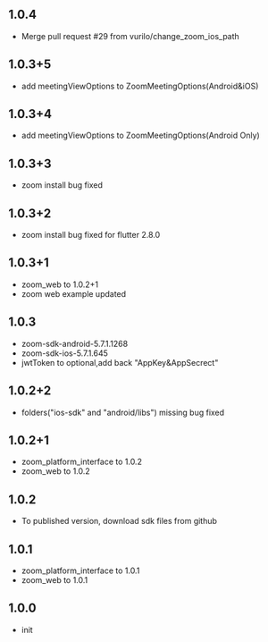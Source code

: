 ## 1.0.4
* Merge pull request #29 from vurilo/change_zoom_ios_path

## 1.0.3+5
* add meetingViewOptions to ZoomMeetingOptions(Android&iOS)

## 1.0.3+4
* add meetingViewOptions to ZoomMeetingOptions(Android Only)

## 1.0.3+3
* zoom install bug fixed

## 1.0.3+2
* zoom install bug fixed for flutter 2.8.0

## 1.0.3+1
* zoom_web to 1.0.2+1
* zoom web example updated

## 1.0.3
* zoom-sdk-android-5.7.1.1268
* zoom-sdk-ios-5.7.1.645
* jwtToken to optional,add back "AppKey&AppSecrect"

## 1.0.2+2
* folders("ios-sdk" and "android/libs")  missing bug fixed

## 1.0.2+1
* zoom_platform_interface to 1.0.2
* zoom_web to 1.0.2

## 1.0.2
* To published version, download sdk files from github

## 1.0.1
* zoom_platform_interface to 1.0.1
* zoom_web to 1.0.1

## 1.0.0

* init
